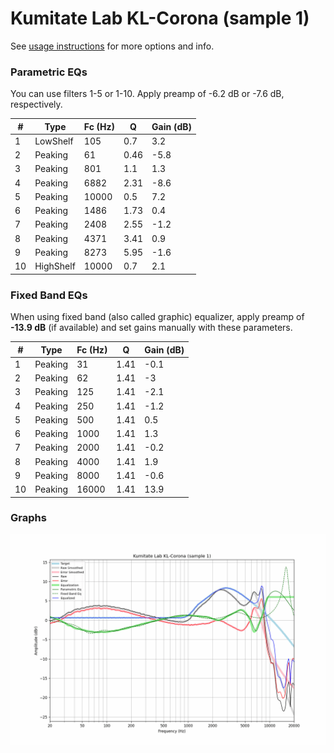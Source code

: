# Kumitate Lab KL-Corona (sample 1)
See [usage instructions](https://github.com/jaakkopasanen/AutoEq#usage) for more options and info.

### Parametric EQs
You can use filters 1-5 or 1-10. Apply preamp of -6.2 dB or -7.6 dB, respectively.

|   # | Type      |   Fc (Hz) |    Q |   Gain (dB) |
|-----|-----------|-----------|------|-------------|
|   1 | LowShelf  |       105 | 0.7  |         3.2 |
|   2 | Peaking   |        61 | 0.46 |        -5.8 |
|   3 | Peaking   |       801 | 1.1  |         1.3 |
|   4 | Peaking   |      6882 | 2.31 |        -8.6 |
|   5 | Peaking   |     10000 | 0.5  |         7.2 |
|   6 | Peaking   |      1486 | 1.73 |         0.4 |
|   7 | Peaking   |      2408 | 2.55 |        -1.2 |
|   8 | Peaking   |      4371 | 3.41 |         0.9 |
|   9 | Peaking   |      8273 | 5.95 |        -1.6 |
|  10 | HighShelf |     10000 | 0.7  |         2.1 |

### Fixed Band EQs
When using fixed band (also called graphic) equalizer, apply preamp of **-13.9 dB** (if available) and set gains manually with these parameters.

|   # | Type    |   Fc (Hz) |    Q |   Gain (dB) |
|-----|---------|-----------|------|-------------|
|   1 | Peaking |        31 | 1.41 |        -0.1 |
|   2 | Peaking |        62 | 1.41 |        -3   |
|   3 | Peaking |       125 | 1.41 |        -2.1 |
|   4 | Peaking |       250 | 1.41 |        -1.2 |
|   5 | Peaking |       500 | 1.41 |         0.5 |
|   6 | Peaking |      1000 | 1.41 |         1.3 |
|   7 | Peaking |      2000 | 1.41 |        -0.2 |
|   8 | Peaking |      4000 | 1.41 |         1.9 |
|   9 | Peaking |      8000 | 1.41 |        -0.6 |
|  10 | Peaking |     16000 | 1.41 |        13.9 |

### Graphs
![](./Kumitate%20Lab%20KL-Corona%20(sample%201).png)
